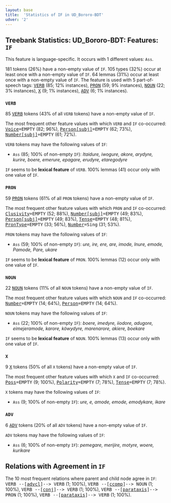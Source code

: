 ```yaml
---
layout: base
title:  'Statistics of IF in UD_Bororo-BDT'
udver: '2'
---
```


## Treebank Statistics: UD_Bororo-BDT: Features: `IF`

This feature is language-specific.
It occurs with 1 different values: `Ass`.

181 tokens (26%) have a non-empty value of `IF`.
105 types (32%) occur at least once with a non-empty value of `IF`.
64 lemmas (31%) occur at least once with a non-empty value of `IF`.
The feature is used with 5 part-of-speech tags: <tt><a href="bor_bdt-pos-VERB.html">VERB</a></tt> (85; 12% instances), <tt><a href="bor_bdt-pos-PRON.html">PRON</a></tt> (59; 9% instances), <tt><a href="bor_bdt-pos-NOUN.html">NOUN</a></tt> (22; 3% instances), <tt><a href="bor_bdt-pos-X.html">X</a></tt> (9; 1% instances), <tt><a href="bor_bdt-pos-ADV.html">ADV</a></tt> (6; 1% instances).

### `VERB`

85 <tt><a href="bor_bdt-pos-VERB.html">VERB</a></tt> tokens (43% of all `VERB` tokens) have a non-empty value of `IF`.

The most frequent other feature values with which `VERB` and `IF` co-occurred: <tt><a href="bor_bdt-feat-Voice.html">Voice</a></tt><tt>=EMPTY</tt> (82; 96%), <tt><a href="bor_bdt-feat-Person-subj.html">Person[subj]</a></tt><tt>=EMPTY</tt> (62; 73%), <tt><a href="bor_bdt-feat-Number-subj.html">Number[subj]</a></tt><tt>=EMPTY</tt> (61; 72%).

`VERB` tokens may have the following values of `IF`:

* `Ass` (85; 100% of non-empty `IF`): <em>Itaidure, iwogure, akore, arydyre, kurire, boere, emerure, epagare, erudyre, etaregodyre</em>

`IF` seems to be **lexical feature** of `VERB`. 100% lemmas (41) occur only with one value of `IF`.

### `PRON`

59 <tt><a href="bor_bdt-pos-PRON.html">PRON</a></tt> tokens (61% of all `PRON` tokens) have a non-empty value of `IF`.

The most frequent other feature values with which `PRON` and `IF` co-occurred: <tt><a href="bor_bdt-feat-Clusivity.html">Clusivity</a></tt><tt>=EMPTY</tt> (52; 88%), <tt><a href="bor_bdt-feat-Number-subj.html">Number[subj]</a></tt><tt>=EMPTY</tt> (49; 83%), <tt><a href="bor_bdt-feat-Person-subj.html">Person[subj]</a></tt><tt>=EMPTY</tt> (49; 83%), <tt><a href="bor_bdt-feat-Tense.html">Tense</a></tt><tt>=EMPTY</tt> (48; 81%), <tt><a href="bor_bdt-feat-PronType.html">PronType</a></tt><tt>=EMPTY</tt> (33; 56%), <tt><a href="bor_bdt-feat-Number.html">Number</a></tt><tt>=Sing</tt> (31; 53%).

`PRON` tokens may have the following values of `IF`:

* `Ass` (59; 100% of non-empty `IF`): <em>ure, ire, ere, are, imode, Inure, emode, Pamode, Pare, ukare</em>

`IF` seems to be **lexical feature** of `PRON`. 100% lemmas (12) occur only with one value of `IF`.

### `NOUN`

22 <tt><a href="bor_bdt-pos-NOUN.html">NOUN</a></tt> tokens (11% of all `NOUN` tokens) have a non-empty value of `IF`.

The most frequent other feature values with which `NOUN` and `IF` co-occurred: <tt><a href="bor_bdt-feat-Number.html">Number</a></tt><tt>=EMPTY</tt> (14; 64%), <tt><a href="bor_bdt-feat-Person.html">Person</a></tt><tt>=EMPTY</tt> (14; 64%).

`NOUN` tokens may have the following values of `IF`:

* `Ass` (22; 100% of non-empty `IF`): <em>boere, imedyre, iiodore, adugore, eimejeramode, karore, köwydyre, marenarore, akiere, boekare</em>

`IF` seems to be **lexical feature** of `NOUN`. 100% lemmas (13) occur only with one value of `IF`.

### `X`

9 <tt><a href="bor_bdt-pos-X.html">X</a></tt> tokens (50% of all `X` tokens) have a non-empty value of `IF`.

The most frequent other feature values with which `X` and `IF` co-occurred: <tt><a href="bor_bdt-feat-Poss.html">Poss</a></tt><tt>=EMPTY</tt> (9; 100%), <tt><a href="bor_bdt-feat-Polarity.html">Polarity</a></tt><tt>=EMPTY</tt> (7; 78%), <tt><a href="bor_bdt-feat-Tense.html">Tense</a></tt><tt>=EMPTY</tt> (7; 78%).

`X` tokens may have the following values of `IF`:

* `Ass` (9; 100% of non-empty `IF`): <em>ure, e, amode, emode, emodykare, ikare</em>

### `ADV`

6 <tt><a href="bor_bdt-pos-ADV.html">ADV</a></tt> tokens (20% of all `ADV` tokens) have a non-empty value of `IF`.

`ADV` tokens may have the following values of `IF`:

* `Ass` (6; 100% of non-empty `IF`): <em>pemegare, merijire, motyre, woere, kurikare</em>

## Relations with Agreement in `IF`

The 10 most frequent relations where parent and child node agree in `IF`:
<tt>VERB --[<tt><a href="bor_bdt-dep-advcl.html">advcl</a></tt>]--> VERB</tt> (1; 100%),
<tt>VERB --[<tt><a href="bor_bdt-dep-ccomp.html">ccomp</a></tt>]--> NOUN</tt> (1; 100%),
<tt>VERB --[<tt><a href="bor_bdt-dep-conj.html">conj</a></tt>]--> VERB</tt> (1; 100%),
<tt>VERB --[<tt><a href="bor_bdt-dep-parataxis.html">parataxis</a></tt>]--> PRON</tt> (1; 100%),
<tt>VERB --[<tt><a href="bor_bdt-dep-parataxis.html">parataxis</a></tt>]--> VERB</tt> (1; 100%).

